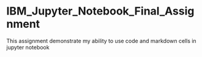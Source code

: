 # IBM_Jupyter_Notebook_Final_Assignment
This assignment demonstrate my ability to use code and markdown cells in jupyter notebook

